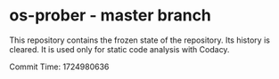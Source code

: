 # os-prober - master branch

This repository contains the frozen state of the repository.
Its history is cleared. It is used only for static code
analysis with Codacy.

Commit Time: 1724980636